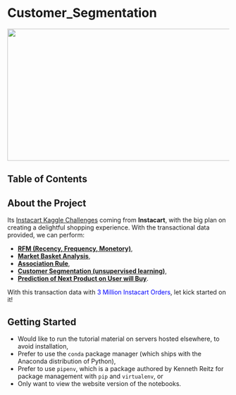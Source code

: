 # Customer_Segmentation
<p align="center"><img width="1000" height="300" src="https://miro.medium.com/max/1160/1*yf7Bk7LpZCH5wcIGSxBqjA.png"></p>

## Table of Contents


## About the Project
Its [Instacart Kaggle Challenges](https://www.kaggle.com/c/instacart-market-basket-analysis) coming from <b>Instacart</b>, with the big plan on creating a delightful shopping experience. With the transactional data provided, we can perform: 
  - <b><u>RFM (Recency, Frequency, Monetory)</u></b>, 
  - <b><u>Market Basket Analysis</u></b>, 
  - <b><u>Association Rule</u></b>, 
  - <b><u>Customer Segmentation (unsupervised learning)</u></b>,
  - <b><u>Prediction of Next Product on User will Buy</u></b>. 
  
With this transaction data with <font color='blue'>3 Million Instacart Orders</font>, let kick started on it!
  
## Getting Started
- Would like to run the tutorial material on servers hosted elsewhere, to avoid installation,
- Prefer to use the `conda` package manager (which ships with the Anaconda distribution of Python),
- Prefer to use `pipenv`, which is a package authored by Kenneth Reitz for package management with `pip` and `virtualenv`, or
- Only want to view the website version of the notebooks.
